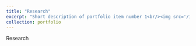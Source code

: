 ```yaml
---
title: "Research"
excerpt: "Short description of portfolio item number 1<br/><img src='/images/500x300.png'>"
collection: portfolio
---
```


Research 
